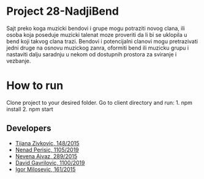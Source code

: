 # Project 28-NadjiBend

Sajt preko koga muzicki bendovi i grupe mogu potraziti novog clana, ili osoba koja poseduje muzicki talenat moze proveriti da li bi se uklopila u bend koji takvog clana trazi. Bendovi i potencijalni clanovi mogu pretrazivati jedni druge na osnovu muzickog zanra, oformiti bend ili muzicku grupu i nastaviti dalju saradnju u nekom od dostupnih prostora za sviranje i vezbanje.

# How to run
Clone project to your desired folder.
Go to client directory and run:
    1. npm install
    2. npm start

## Developers

- [Tijana Zivkovic, 148/2015](https://gitlab.com/tijanaz)
- [Nenad Perisic, 1105/2019](https://gitlab.com/nenadperisic)
- [Nevena Ajvaz, 289/2015](https://gitlab.com/ajvaznevena)
- [David Gavrilovic, 1100/2019](https://gitlab.com/davgav123)
- [Igor Milosevic, 161/2015](https://gitlab.com/igorMatf)
